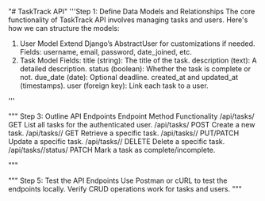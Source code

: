 "# TaskTrack API" 
'''Step 1: Define Data Models and Relationships
The core functionality of TaskTrack API involves managing tasks and users. Here's how we can structure the models:

1. User Model
Extend Django’s AbstractUser for customizations if needed.
Fields: username, email, password, date_joined, etc.
2. Task Model
Fields:
title (string): The title of the task.
description (text): A detailed description.
status (boolean): Whether the task is complete or not.
due_date (date): Optional deadline.
created_at and updated_at (timestamps).
user (foreign key): Link each task to a user.

'''

"""
Step 3: Outline API Endpoints
Endpoint	Method	Functionality
/api/tasks/	GET	List all tasks for the authenticated user.
/api/tasks/	POST	Create a new task.
/api/tasks/<id>/	GET	Retrieve a specific task.
/api/tasks/<id>/	PUT/PATCH	Update a specific task.
/api/tasks/<id>/	DELETE	Delete a specific task.
/api/tasks/<id>/status/	PATCH	Mark a task as complete/incomplete.

"""

"""
Step 5: Test the API Endpoints
Use Postman or cURL to test the endpoints locally.
Verify CRUD operations work for tasks and users.
"""

